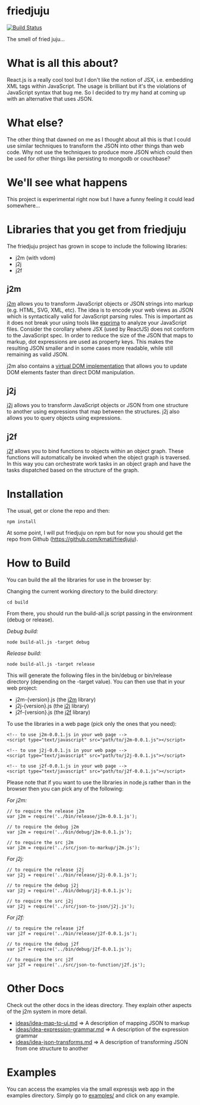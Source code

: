 # friedjuju

[![Build Status](https://travis-ci.org/kmati/friedjuju.svg?branch=master)](https://travis-ci.org/kmati/friedjuju)

The smell of fried juju...

# What is all this about?

React.js is a really cool tool but I don't like the notion of JSX, i.e. embedding XML tags within JavaScript. The usage is brilliant but it's the violations of JavaScript syntax that bug me. So I decided to try my hand at coming up with an alternative that uses JSON.

# What else?

The other thing that dawned on me as I thought about all this is that I could use similar techniques to transform the JSON into other things than web code. Why not use the techniques to produce more JSON which could then be used for other things like persisting to mongodb or couchbase?

# We'll see what happens

This project is experimental right now but I have a funny feeling it could lead somewhere...

# Libraries that you get from friedjuju

The friedjuju project has grown in scope to include the following libraries:

* j2m (with vdom)
* j2j
* j2f

## j2m

[j2m](src/json-to-markup) allows you to transform JavaScript objects or JSON strings into markup (e.g. HTML, SVG, XML, etc). The idea is to encode your web views as JSON which is syntactically valid for JavaScript parsing rules. This is important as it does not break your using tools like [esprima](http://esprima.org/) to analyze your JavaScript files. Consider the corollary where JSX (used by ReactJS) does not conform to the JavaScript spec. In order to reduce the size of the JSON that maps to markup, dot expressions are used as property keys. This makes the resulting JSON smaller and in some cases more readable, while still remaining as valid JSON.

j2m also contains a [virtual DOM implementation](src/vdom) that allows you to update DOM elements faster than direct DOM manipulation.

## j2j

[j2j](src/json-to-json) allows you to transform JavaScript objects or JSON from one structure to another using expressions that map between the structures. j2j also allows you to query objects using expressions.

## j2f

[j2f](src/json-to-function) allows you to bind functions to objects within an object graph. These functions will automatically be invoked when the object graph is traversed. In this way you can orchestrate work tasks in an object graph and have the tasks dispatched based on the structure of the graph.


# Installation

The usual, get or clone the repo and then:

```
npm install
```

At some point, I will put friedjuju on npm but for now you should get the repo from Github (https://github.com/kmati/friedjuju).

# How to Build

You can build the all the libraries for use in the browser by:

Changing the current working directory to the build directory:

```
cd build
```

From there, you should run the build-all.js script passing in the environment (debug or release).

*Debug build:*

```
node build-all.js -target debug
```

*Release build:*

```
node build-all.js -target release
```

This will generate the following files in the bin/debug or bin/release directory (depending on the -target value). You can then use that in your web project:

* j2m-{version}.js (the [j2m](src/json-to-markup) library)
* j2j-{version}.js (the [j2j](src/json-to-json) library)
* j2f-{version}.js (the [j2f](src/json-to-function) library)

To use the libraries in a web page (pick only the ones that you need):

```
<!-- to use j2m-0.0.1.js in your web page -->
<script type="text/javascript" src="path/to/j2m-0.0.1.js"></script>

<!-- to use j2j-0.0.1.js in your web page -->
<script type="text/javascript" src="path/to/j2j-0.0.1.js"></script>

<!-- to use j2f-0.0.1.js in your web page -->
<script type="text/javascript" src="path/to/j2f-0.0.1.js"></script>
```

Please note that if you want to use the libraries in node.js rather than in the browser then you can pick any of the following:

*For j2m:*

```
// to require the release j2m
var j2m = require('../bin/release/j2m-0.0.1.js');

// to require the debug j2m
var j2m = require('../bin/debug/j2m-0.0.1.js');

// to require the src j2m
var j2m = require('../src/json-to-markup/j2m.js');
```

*For j2j:*

```
// to require the release j2j
var j2j = require('../bin/release/j2j-0.0.1.js');

// to require the debug j2j
var j2j = require('../bin/debug/j2j-0.0.1.js');

// to require the src j2j
var j2j = require('../src/json-to-json/j2j.js');
```

*For j2f:*

```
// to require the release j2f
var j2f = require('../bin/release/j2f-0.0.1.js');

// to require the debug j2f
var j2f = require('../bin/debug/j2f-0.0.1.js');

// to require the src j2f
var j2f = require('../src/json-to-function/j2f.js');
```

# Other Docs

Check out the other docs in the ideas directory. They explain other aspects of the j2m system in more detail.

* [ideas/idea-map-to-ui.md](ideas/idea-map-to-ui.md) => A description of mapping JSON to markup
* [ideas/idea-expression-grammar.md](ideas/idea-expression-grammar.md) => A description of the expression grammar
* [ideas/idea-json-transforms.md](ideas/idea-json-transforms.md) => A description of transforming JSON from one structure to another


# Examples

You can access the examples via the small expressjs web app in the examples directory. Simply go to [examples/](examples/) and click on any example.

